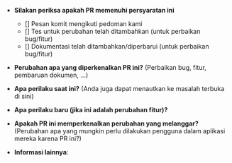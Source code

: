 * **Silakan periksa apakah PR memenuhi persyaratan ini**
  - [] Pesan komit mengikuti pedoman kami
  - [] Tes untuk perubahan telah ditambahkan (untuk perbaikan bug/fitur)
  - [] Dokumentasi telah ditambahkan/diperbarui (untuk perbaikan bug/fitur)


* **Perubahan apa yang diperkenalkan PR ini?** (Perbaikan bug, fitur, pembaruan dokumen, ...)



* **Apa perilaku saat ini?** (Anda juga dapat menautkan ke masalah terbuka di sini)



* **Apa perilaku baru (jika ini adalah perubahan fitur)?**



* **Apakah PR ini memperkenalkan perubahan yang melanggar?** (Perubahan apa yang mungkin perlu dilakukan pengguna dalam aplikasi mereka karena PR ini?)



* **Informasi lainnya**:

